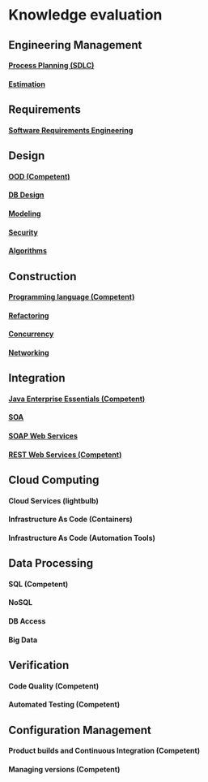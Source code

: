 # Knowledge evaluation

## Engineering Management
#### [Process Planning (SDLC)](Process%20Planning%20%28SDLC%29.md)
#### [Estimation](Estimation.md)


## Requirements
#### [Software Requirements Engineering](Software%20Requirements%20Engineering.md)

## Design
#### [OOD (Competent)](OOD.md)
#### [DB Design](DB%20Design.md)
#### [Modeling](Modeling.md)
#### [Security](Security.md)
#### [Algorithms](Algorithms.md)

## Construction
#### [Programming language (Competent)](Programming%20language.md)
#### [Refactoring](Refactoring.md)
#### [Concurrency](Concurrency.md)
#### [Networking](Networking.md)

## Integration
#### [Java Enterprise Essentials (Competent)](Java%20Enterpris%20Essentials.md)
#### [SOA](SOA.md)
#### [SOAP Web Services](SOAP%20Web%20Services.md)
#### [REST Web Services (Competent)](REST%20Web%20Services.md)

## Cloud Computing
#### Cloud Services (lightbulb)
#### Infrastructure As Code (Containers)
#### Infrastructure As Code (Automation Tools)

## Data Processing
#### SQL (Competent)
#### NoSQL
#### DB Access
#### Big Data

## Verification
#### Code Quality (Competent)
#### Automated Testing (Competent)

## Configuration Management
#### Product builds and Continuous Integration (Competent)
#### Managing versions (Competent)

